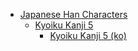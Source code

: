 - [Japanese Han Characters](<../../_ja/ja_han/README.md>)
	- [Kyoiku Kanji 5](<../../_ja/ja_han/1_kyoiku/kyoiku-5/README.md>)
		- [Kyoiku Kanji 5 (ko)](<../../_ja/ja_han/1_kyoiku/kyoiku-5/ko.md>)